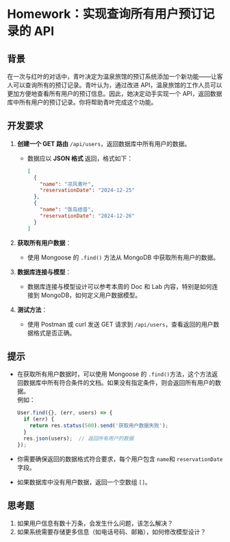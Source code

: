 # Homework：实现查询所有用户预订记录的 API

## 背景

在一次与红叶的对话中，青叶决定为温泉旅馆的预订系统添加一个新功能——让客人可以查询所有的预订记录。青叶认为，通过改进 API，温泉旅馆的工作人员可以更加方便地查看所有用户的预订信息。因此，她决定动手实现一个 API，返回数据库中所有用户的预订记录。你将帮助青叶完成这个功能。

## 开发要求

1. **创建一个 GET 路由** `/api/users`​，返回数据库中所有用户的数据。

    * 数据应以 **JSON 格式** 返回，格式如下：

      ```json
      [
        {
          "name": "凉风青叶",
          "reservationDate": "2024-12-25"
        },
        {
          "name": "饭岛结音",
          "reservationDate": "2024-12-26"
        }
      ]
      ```
2. **获取所有用户数据**：

    * 使用 Mongoose 的 `.find()`​ 方法从 MongoDB 中获取所有用户的数据。
3. **数据库连接与模型**：

    * 数据库连接与模型设计可以参考本周的 Doc 和 Lab 内容，特别是如何连接到 MongoDB，如何定义用户数据模型。
4. **测试方法**：

    * 使用 Postman 或 curl 发送 GET 请求到 `/api/users`​，查看返回的用户数据格式是否正确。

## 提示

* 在获取所有用户数据时，可以使用 Mongoose 的 `.find()`​ 方法，这个方法返回数据库中所有符合条件的文档。如果没有指定条件，则会返回所有用户的数据。  
  例如：

  ```javascript
  User.find({}, (err, users) => {
    if (err) {
      return res.status(500).send('获取用户数据失败');
    }
    res.json(users);  // 返回所有用户的数据
  });
  ```
* 你需要确保返回的数据格式符合要求，每个用户包含 `name`​ 和 `reservationDate`​ 字段。
* 如果数据库中没有用户数据，返回一个空数组 `[]`​。

## 思考题

1. 如果用户信息有数十万条，会发生什么问题，该怎么解决？
2. 如果系统需要存储更多信息（如电话号码、邮箱），如何修改模型设计？

‍

‍
